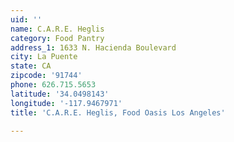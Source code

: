 ```yaml
---
uid: ''
name: C.A.R.E. Heglis
category: Food Pantry
address_1: 1633 N. Hacienda Boulevard
city: La Puente
state: CA
zipcode: '91744'
phone: 626.715.5653
latitude: '34.0498143'
longitude: '-117.9467971'
title: 'C.A.R.E. Heglis, Food Oasis Los Angeles'

---
```

